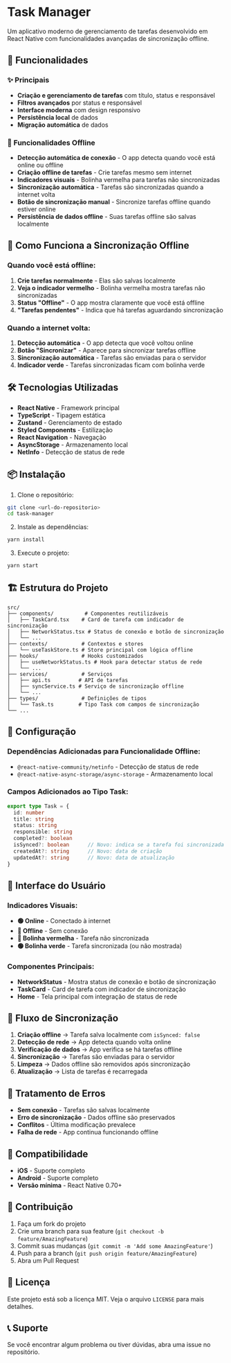# Task Manager

Um aplicativo moderno de gerenciamento de tarefas desenvolvido em React Native com funcionalidades avançadas de sincronização offline.

## 🚀 Funcionalidades

### ✨ Principais
- **Criação e gerenciamento de tarefas** com título, status e responsável
- **Filtros avançados** por status e responsável
- **Interface moderna** com design responsivo
- **Persistência local** de dados
- **Migração automática** de dados

### 📱 Funcionalidades Offline
- **Detecção automática de conexão** - O app detecta quando você está online ou offline
- **Criação offline de tarefas** - Crie tarefas mesmo sem internet
- **Indicadores visuais** - Bolinha vermelha para tarefas não sincronizadas
- **Sincronização automática** - Tarefas são sincronizadas quando a internet volta
- **Botão de sincronização manual** - Sincronize tarefas offline quando estiver online
- **Persistência de dados offline** - Suas tarefas offline são salvas localmente

## 🎯 Como Funciona a Sincronização Offline

### Quando você está offline:
1. **Crie tarefas normalmente** - Elas são salvas localmente
2. **Veja o indicador vermelho** - Bolinha vermelha mostra tarefas não sincronizadas
3. **Status "Offline"** - O app mostra claramente que você está offline
4. **"Tarefas pendentes"** - Indica que há tarefas aguardando sincronização

### Quando a internet volta:
1. **Detecção automática** - O app detecta que você voltou online
2. **Botão "Sincronizar"** - Aparece para sincronizar tarefas offline
3. **Sincronização automática** - Tarefas são enviadas para o servidor
4. **Indicador verde** - Tarefas sincronizadas ficam com bolinha verde

## 🛠️ Tecnologias Utilizadas

- **React Native** - Framework principal
- **TypeScript** - Tipagem estática
- **Zustand** - Gerenciamento de estado
- **Styled Components** - Estilização
- **React Navigation** - Navegação
- **AsyncStorage** - Armazenamento local
- **NetInfo** - Detecção de status de rede

## 📦 Instalação

1. Clone o repositório:
```bash
git clone <url-do-repositorio>
cd task-manager
```

2. Instale as dependências:
```bash
yarn install
```

3. Execute o projeto:
```bash
yarn start
```

## 🏗️ Estrutura do Projeto

```
src/
├── components/          # Componentes reutilizáveis
│   ├── TaskCard.tsx    # Card de tarefa com indicador de sincronização
│   ├── NetworkStatus.tsx # Status de conexão e botão de sincronização
│   └── ...
├── contexts/           # Contextos e stores
│   └── useTaskStore.ts # Store principal com lógica offline
├── hooks/              # Hooks customizados
│   ├── useNetworkStatus.ts # Hook para detectar status de rede
│   └── ...
├── services/           # Serviços
│   ├── api.ts         # API de tarefas
│   ├── syncService.ts # Serviço de sincronização offline
│   └── ...
├── types/              # Definições de tipos
│   └── Task.ts        # Tipo Task com campos de sincronização
└── ...
```

## 🔧 Configuração

### Dependências Adicionadas para Funcionalidade Offline:
- `@react-native-community/netinfo` - Detecção de status de rede
- `@react-native-async-storage/async-storage` - Armazenamento local

### Campos Adicionados ao Tipo Task:
```typescript
export type Task = {
  id: number
  title: string
  status: string
  responsible: string
  completed?: boolean
  isSynced?: boolean      // Novo: indica se a tarefa foi sincronizada
  createdAt?: string      // Novo: data de criação
  updatedAt?: string      // Novo: data de atualização
}
```

## 🎨 Interface do Usuário

### Indicadores Visuais:
- **🟢 Online** - Conectado à internet
- **🔴 Offline** - Sem conexão
- **🔴 Bolinha vermelha** - Tarefa não sincronizada
- **🟢 Bolinha verde** - Tarefa sincronizada (ou não mostrada)

### Componentes Principais:
- **NetworkStatus** - Mostra status de conexão e botão de sincronização
- **TaskCard** - Card de tarefa com indicador de sincronização
- **Home** - Tela principal com integração de status de rede

## 🔄 Fluxo de Sincronização

1. **Criação offline** → Tarefa salva localmente com `isSynced: false`
2. **Detecção de rede** → App detecta quando volta online
3. **Verificação de dados** → App verifica se há tarefas offline
4. **Sincronização** → Tarefas são enviadas para o servidor
5. **Limpeza** → Dados offline são removidos após sincronização
6. **Atualização** → Lista de tarefas é recarregada

## 🚨 Tratamento de Erros

- **Sem conexão** - Tarefas são salvas localmente
- **Erro de sincronização** - Dados offline são preservados
- **Conflitos** - Última modificação prevalece
- **Falha de rede** - App continua funcionando offline

## 📱 Compatibilidade

- **iOS** - Suporte completo
- **Android** - Suporte completo
- **Versão mínima** - React Native 0.70+

## 🤝 Contribuição

1. Faça um fork do projeto
2. Crie uma branch para sua feature (`git checkout -b feature/AmazingFeature`)
3. Commit suas mudanças (`git commit -m 'Add some AmazingFeature'`)
4. Push para a branch (`git push origin feature/AmazingFeature`)
5. Abra um Pull Request

## 📄 Licença

Este projeto está sob a licença MIT. Veja o arquivo `LICENSE` para mais detalhes.

## 📞 Suporte

Se você encontrar algum problema ou tiver dúvidas, abra uma issue no repositório.